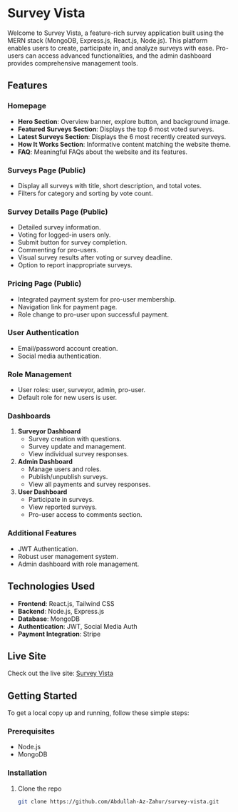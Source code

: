 # Survey Vista

Welcome to Survey Vista, a feature-rich survey application built using the MERN stack (MongoDB, Express.js, React.js, Node.js). This platform enables users to create, participate in, and analyze surveys with ease. Pro-users can access advanced functionalities, and the admin dashboard provides comprehensive management tools.

## Features

### Homepage
- **Hero Section**: Overview banner, explore button, and background image.
- **Featured Surveys Section**: Displays the top 6 most voted surveys.
- **Latest Surveys Section**: Displays the 6 most recently created surveys.
- **How It Works Section**: Informative content matching the website theme.
- **FAQ**: Meaningful FAQs about the website and its features.

### Surveys Page (Public)
- Display all surveys with title, short description, and total votes.
- Filters for category and sorting by vote count.

### Survey Details Page (Public)
- Detailed survey information.
- Voting for logged-in users only.
- Submit button for survey completion.
- Commenting for pro-users.
- Visual survey results after voting or survey deadline.
- Option to report inappropriate surveys.

### Pricing Page (Public)
- Integrated payment system for pro-user membership.
- Navigation link for payment page.
- Role change to pro-user upon successful payment.

### User Authentication
- Email/password account creation.
- Social media authentication.

### Role Management
- User roles: user, surveyor, admin, pro-user.
- Default role for new users is user.

### Dashboards
1. **Surveyor Dashboard**
   - Survey creation with questions.
   - Survey update and management.
   - View individual survey responses.
2. **Admin Dashboard**
   - Manage users and roles.
   - Publish/unpublish surveys.
   - View all payments and survey responses.
3. **User Dashboard**
   - Participate in surveys.
   - View reported surveys.
   - Pro-user access to comments section.

### Additional Features
- JWT Authentication.
- Robust user management system.
- Admin dashboard with role management.

## Technologies Used
- **Frontend**: React.js, Tailwind CSS
- **Backend**: Node.js, Express.js
- **Database**: MongoDB
- **Authentication**: JWT, Social Media Auth
- **Payment Integration**: Stripe

## Live Site
Check out the live site: [Survey Vista](https://survey-vista.web.app/)

## Getting Started
To get a local copy up and running, follow these simple steps:

### Prerequisites
- Node.js
- MongoDB

### Installation
1. Clone the repo
   ```sh
   git clone https://github.com/Abdullah-Az-Zahur/survey-vista.git
